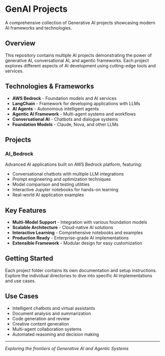# GenAI Projects

A comprehensive collection of Generative AI projects showcasing modern AI frameworks and technologies.

## Overview

This repository contains multiple AI projects demonstrating the power of generative AI, conversational AI, and agentic frameworks. Each project explores different aspects of AI development using cutting-edge tools and services.

## Technologies & Frameworks

- **AWS Bedrock** - Foundation models and AI services
- **LangChain** - Framework for developing applications with LLMs
- **AI Agents** - Autonomous intelligent agents
- **Agentic AI Framework** - Multi-agent systems and workflows
- **Conversational AI** - Chatbots and dialogue systems
- **Foundation Models** - Claude, Nova, and other LLMs

## Projects

### AI_Bedrock
Advanced AI applications built on AWS Bedrock platform, featuring:
- Conversational chatbots with multiple LLM integrations
- Prompt engineering and optimization techniques
- Model comparison and testing utilities
- Interactive Jupyter notebooks for hands-on learning
- Real-world AI application examples

## Key Features

- **Multi-Model Support** - Integration with various foundation models
- **Scalable Architecture** - Cloud-native AI solutions
- **Interactive Learning** - Comprehensive notebooks and examples
- **Production Ready** - Enterprise-grade AI implementations
- **Extensible Framework** - Modular design for easy customization

## Getting Started

Each project folder contains its own documentation and setup instructions. Explore the individual directories to dive into specific AI implementations and use cases.

## Use Cases

- Intelligent chatbots and virtual assistants
- Document analysis and summarization
- Code generation and review
- Creative content generation
- Multi-agent collaboration systems
- Automated reasoning and decision making

---

*Exploring the frontiers of Generative AI and Agentic Systems*
